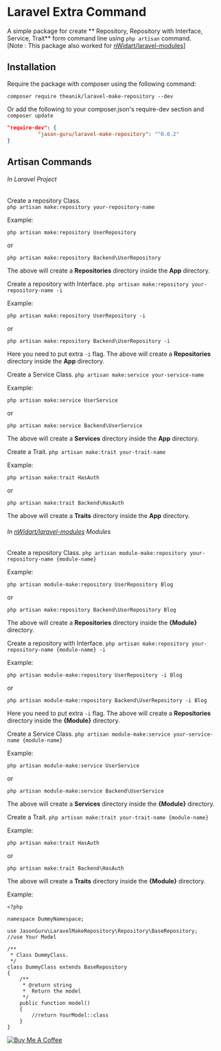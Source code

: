 # Laravel Extra Command
A simple package for create ** Repository, Repository with Interface, Service, Trait** form command line using `php artisan` command.\
[Note : This package also worked for [nWidart/laravel-modules](https://github.com/nWidart/laravel-modules)]

## Installation
Require the package with composer using the following command:

`composer require theanik/laravel-make-repository --dev`

Or add the following to your composer.json's require-dev section and `composer update`

```json
"require-dev": {
          "jason-guru/laravel-make-repository": "^0.0.2"
}
```
## Artisan Commands

###### In Laravel Project

Create a repository Class.\
`php artisan make:repository your-repository-name`

Example:
```
php artisan make:repository UserRepository
```
or
```
php artisan make:repository Backend\UserRepository
```

The above will create a **Repositories** directory inside the **App** directory.

Create a repository with Interface.
`php artisan make:repository your-repository-name -i`

Example:
```
php artisan make:repository UserRepository -i
```
or
```
php artisan make:repository Backend\UserRepository -i
```
Here you need to put extra `-i` flag.
The above will create a **Repositories** directory inside the **App** directory.


Create a Service Class.
`php artisan make:service your-service-name`

Example:
```
php artisan make:service UserService
```
or
```
php artisan make:service Backend\UserService
```
The above will create a **Services** directory inside the **App** directory.

Create a Trait.
`php artisan make:trait your-trait-name`

Example:
```
php artisan make:trait HasAuth
```
or
```
php artisan make:trait Backend\HasAuth
```
The above will create a **Traits** directory inside the **App** directory.



###### In [nWidart/laravel-modules](https://github.com/nWidart/laravel-modules) Modules

Create a repository Class.
`php artisan module-make:repository your-repository-name {module-name}`

Example:
```
php artisan module-make:repository UserRepository Blog
```
or
```
php artisan make:repository Backend\UserRepository Blog
```

The above will create a **Repositories** directory inside the **{Module}** directory.

Create a repository with Interface.
`php artisan make:repository your-repository-name {module-name} -i`

Example:
```
php artisan module-make:repository UserRepository -i Blog
```
or
```
php artisan module-make:repository Backend\UserRepository -i Blog
```
Here you need to put extra `-i` flag.
The above will create a **Repositories** directory inside the **{Module}** directory.


Create a Service Class.
`php artisan module-make:service your-service-name {module-name}`

Example:
```
php artisan module-make:service UserService
```
or
```
php artisan module-make:service Backend\UserService
```
The above will create a **Services** directory inside the **{Module}** directory.

Create a Trait.
`php artisan make:trait your-trait-name {module-name}`

Example:
```
php artisan make:trait HasAuth
```
or
```
php artisan make:trait Backend\HasAuth
```
The above will create a **Traits** directory inside the **{Module}** directory.


Example:

```
<?php

namespace DummyNamespace;

use JasonGuru\LaravelMakeRepository\Repository\BaseRepository;
//use Your Model

/**
 * Class DummyClass.
 */
class DummyClass extends BaseRepository
{
    /**
     * @return string
     *  Return the model
     */
    public function model()
    {
        //return YourModel::class
    }
}

```

<a href="https://www.buymeacoffee.com/fMy8dmHGl" target="_blank"><img src="https://bmc-cdn.nyc3.digitaloceanspaces.com/BMC-button-images/custom_images/orange_img.png" alt="Buy Me A Coffee" style="height: auto !important;width: auto !important;" ></a>


